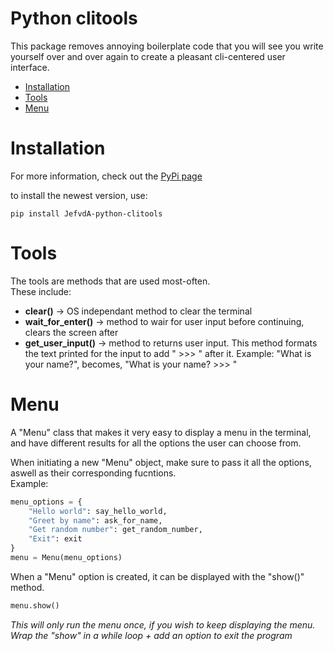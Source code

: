 # Python clitools
This package removes annoying boilerplate code that you will see you write yourself over and over again to create a pleasant cli-centered user interface.

* [Installation](#installation)
* [Tools](#tools)
* [Menu](#menu)

# Installation
For more information, check out the [PyPi page](https://pypi.org/project/JefvdA-python-clitools/)

to install the newest version, use:
```
pip install JefvdA-python-clitools
```

# Tools
The tools are methods that are used most-often. <br>
These include:
* **clear()** -> OS independant method to clear the terminal
* **wait_for_enter()** -> method to wair for user input before continuing, clears the screen after
* **get_user_input()** -> method to returns user input. This method formats the text printed for the input to add " >>> " after it. Example: "What is your name?", becomes, "What is your name? >>> "

# Menu
A "Menu" class that makes it very easy to display a menu in the terminal, and have different results for all the options the user can choose from.

When initiating a new "Menu" object, make sure to pass it all the options, aswell as their corresponding fucntions. <br>
Example:
```python
menu_options = {
    "Hello world": say_hello_world,
    "Greet by name": ask_for_name,
    "Get random number": get_random_number,
    "Exit": exit
}
menu = Menu(menu_options)
```

When a "Menu" option is created, it can be displayed with the "show()" method.
```python
menu.show()
```
*This will only run the menu once, if you wish to keep displaying the menu. Wrap the "show" in a while loop + add an option to exit the program*